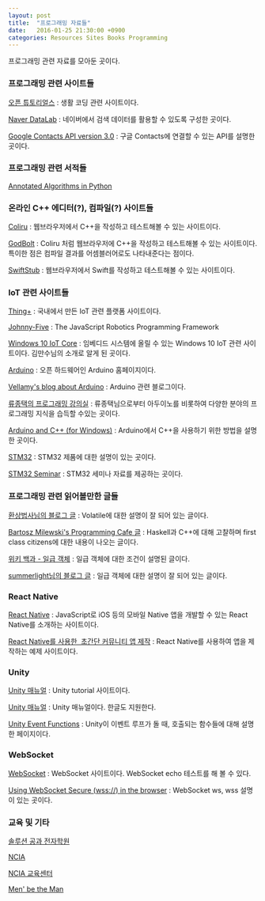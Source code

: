```yaml
---
layout: post
title:  "프로그래밍 자료들"
date:   2016-01-25 21:30:00 +0900
categories: Resources Sites Books Programming
---
```


프로그래밍 관련 자료를 모아둔 곳이다.


### 프로그래밍 관련 사이트들

[오픈 튜토리얼스](https://www.opentutorials.org) : 생활 코딩 관련 사이트이다.

[Naver DataLab](http://datalab.naver.com) : 네이버에서 검색 데이터를 활용할 수 있도록 구성한 곳이다.

[Google Contacts API version 3.0](https://developers.google.com/google-apps/contacts/v3/) : 구글 Contacts에 연결할 수 있는 API를 설명한 곳이다.


### 프로그래밍 관련 서적들

[Annotated Algorithms in Python](http://www.amazon.com/Annotated-Algorithms-Python-Applications-Physics/dp/0991160401)


### 온라인 C++ 에디터(?), 컴파일(?) 사이트들

[Coliru](http://coliru.stacked-crooked.com) : 웹브라우저에서 C++을 작성하고 테스트해볼 수 있는 사이트이다.

[GodBolt](http://gcc.godbolt.org) : Coliru 처럼 웹브라우저에 C++을 작성하고 테스트해볼 수 있는 사이트이다. 특이한 점은 컴파일 결과를 어셈블러어로도 나타내준다는 점이다.

[SwiftStub](http://swiftstub.com) : 웹브라우저에서 Swift를 작성하고 테스트해볼 수 있는 사이트이다.

### IoT 관련 사이트들

[Thing+](https://thingplus.net) : 국내에서 만든 IoT 관련 플랫폼 사이트이다.  

[Johnny-Five](https://github.com/rwaldron/johnny-five#example-programs) : The JavaScript Robotics Programming Framework

[Windows 10 IoT Core](http://ms-iot.github.io/content/en-US/Downloads.htm) : 임베디드 시스템에 올릴 수 있는 Windows 10 IoT 관련 사이트이다. 김만수님의 소개로 알게 된 곳이다.

[Arduino](https://www.arduino.cc/en/Main/Donate) : 오픈 하드웨어인 Arduino 홈페이지이다.

[Vellamy's blog about Arduino](http://vellamy.blogspot.kr/p/sockettcpiparduino.html) : Arduino 관련 블로그이다.

[류종택의 프로그래밍 강의실](http://ryulib.tistory.com/) : 류종택님으로부터 아두이노를 비롯하여 다양한 분야의 프로그래밍 지식을 습득할 수있는 곳이다.

[Arduino and C++ (for Windows)](http://playground.arduino.cc/Interfacing/CPPWindows) : Arduino에서 C++을 사용하기 위한 방법을 설명한 곳이다.

[STM32](http://www.digikey.com/product-highlights/us/en/stmicroelectronics-stm32-w/1664) : STM32 제품에 대한 설명이 있는 곳이다.

[STM32 Seminar](https://www.terraelectronica.ru/show_pdf.php?pdf=/files/news/STM32-Nov-2010/6%20-%20STM32%20Wireless.pdf) : STM32 세미나 자료를 제공하는 곳이다.


### 프로그래밍 관련 읽어볼만한 글들

[환상법사님의 블로그 글](http://rafi.inha.ac.kr/~wbstory/tc/wbstory/221) : Volatile에 대한 설명이 잘 되어 있는 글이다.

[Bartosz Milewski's Programming Cafe 글](http://bartoszmilewski.com/?s=Higher-Order+Functions+and+Closures) : Haskell과 C++에 대해 고찰하며 first class citizens에 대한 내용이 나오는 글이다.

[위키 백과 - 일급 객체](https://ko.wikipedia.org/wiki/일급_객체) : 일급 객체에 대한 조건이 설명된 글이다.

[summerlight님의 블로그 글](http://summerlight.tistory.com/entry/프로그래밍-언어-만들기-中) : 일급 객체에 대한 설명이 잘 되어 있는 글이다.


### React Native

[React Native](http://www.reactnative.com) : JavaScript로 iOS 등의 모바일 Native 앱을 개발할 수 있는 React Native를 소개하는 사이트이다.

[React Native를 사용한  초간단 커뮤니티 앱 제작](http://www.slideshare.net/taggon/react-native) : React Native를 사용하여 앱을 제작하는 예제 사이트이다.


### Unity

[Unity 매뉴얼](http://unity3d.com/kr/learn/tutorials) : Unity tutorial 사이트이다.

[Unity 매뉴얼](http://docs.unity3d.com/kr/current/Manual/) : Unity 매뉴얼이다. 한글도 지원한다.

[Unity Event Functions](http://docs.unity3d.com/Manual/ExecutionOrder.html) : Unity이 이벤트 루프가 돌 때, 호출되는 함수들에 대해 설명한 페이지이다.


### WebSocket

[WebSocket](http://www.websocket.org) : WebSocket 사이트이다. WebSocket echo 테스트를 해 볼 수 있다.

[Using WebSocket Secure (wss://) in the browser](https://github.com/theturtle32/WebSocket-Node/issues/78) : WebSocket ws, wss 설명이 있는 곳이다.


### 교육 및 기타

[솔루션 공과 전자학원](http://solutionbank.co.kr/curriculum/curriculum04_detail.php?serial_no=27)

[NCIA](http://ncia.kr)

[NCIA 교육센터](http://ncia.kr/edu/)

[Men' be the Man](http://nimorrna.blog.me)
